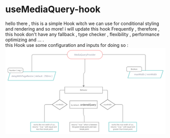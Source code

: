# useMediaQuery-hook
hello there , this is a simple Hook witch we can use for conditional styling and rendering and so more!
i will update this hook Frequently , therefore , this hook don't have any fallback , type checker , flexibility , performance optimizing and ... .  
this Hook use some configuration and inputs for doing so : 
![alt text](https://raw.githubusercontent.com/ali-jahangiri/useMediaQuery-hook/main/Untitled%20Document.png)
